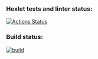 ### Hexlet tests and linter status:
[![Actions Status](https://github.com/santi15355/java-project-lvl2/workflows/hexlet-check/badge.svg)](https://github.com/santi15355/java-project-lvl2/actions)

### Build status:
[![build](https://github.com/santi15355/java-project-lvl2/actions/workflows/gradle.yml/badge.svg?event=status)](https://github.com/santi15355/java-project-lvl2/actions/workflows/gradle.yml)